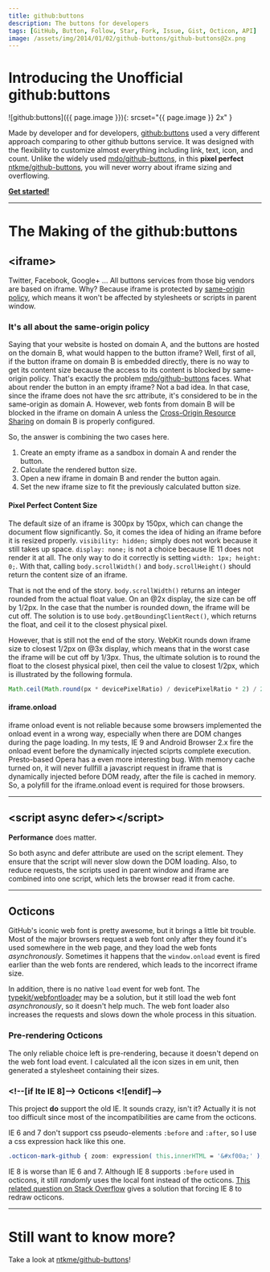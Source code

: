 ```yaml
---
title: github:buttons
description: The buttons for developers
tags: [GitHub, Button, Follow, Star, Fork, Issue, Gist, Octicon, API]
image: /assets/img/2014/01/02/github-buttons/github-buttons@2x.png
---
```


# Introducing the Unofficial github:buttons

![github:buttons]({{ page.image }}){: srcset="{{ page.image }} 2x" }

Made by developer and for developers, [github:buttons](https://buttons.github.io/) used a very different approach comparing to other github buttons service.  It was designed with the flexibility to customize almost everything including link, text, icon, and count.  Unlike the widely used [mdo/github-buttons](https://github.com/mdo/github-buttons), in this **pixel perfect** [ntkme/github-buttons](https://github.com/ntkme/github-buttons), you will never worry about iframe sizing and overflowing.

**[Get started!](https://buttons.github.io/)**

---

# The Making of the github:buttons

## \<iframe\>

Twitter, Facebook, Google+ ...  All buttons services from those big vendors are based on iframe.  Why?  Because iframe is protected by [same-origin policy](https://developer.mozilla.org/docs/Web/Security/Same-origin_policy), which means it won't be affected by stylesheets or scripts in parent window.

### It's all about the same-origin policy

Saying that your website is hosted on domain A, and the buttons are hosted on the domain B, what would happen to the button iframe?  Well, first of all, if the button iframe on domain B is embedded directly, there is no way to get its content size because the access to its content is blocked by same-origin policy.  That's exactly the problem [mdo/github-buttons](https://github.com/mdo/github-buttons) faces.  What about render the button in an empty iframe?  Not a bad idea.  In that case, since the iframe does not have the src attribute, it's considered to be in the same-origin as domain A.  However, web fonts from domain B will be blocked in the iframe on domain A unless the [Cross-Origin Resource Sharing](https://www.w3.org/TR/cors/) on domain B is properly configured.

So, the answer is combining the two cases here.

1. Create an empty iframe as a sandbox in domain A and render the button.
2. Calculate the rendered button size.
3. Open a new iframe in domain B and render the button again.
4. Set the new iframe size to fit the previously calculated button size.

#### Pixel Perfect Content Size

The default size of an iframe is 300px by 150px, which can change the document flow significantly.  So, it comes the idea of hiding an iframe before it is resized properly.  `visibility: hidden;` simply does not work because it still takes up space.  `display: none;` is not a choice because IE 11 does not render it at all.  The only way to do it correctly is setting `width: 1px; height: 0;`.  With that, calling `body.scrollWidth()` and `body.scrollHeight()` should return the content size of an iframe.

That is not the end of the story.  `body.scrollWidth()` returns an integer rounded from the actual float value.  On an @2x display, the size can be off by 1/2px.  In the case that the number is rounded down, the iframe will be cut off.  The solution is to use `body.getBoundingClientRect()`, which returns the float, and ceil it to the closest physical pixel.

However, that is still not the end of the story.  WebKit rounds down iframe size to closest 1/2px on @3x display, which means that in the worst case the iframe will be cut off by 1/3px.  Thus, the ultimate solution is to round the float to the closest physical pixel, then ceil the value to closest 1/2px, which is illustrated by the following formula.

``` javascript
Math.ceil(Math.round(px * devicePixelRatio) / devicePixelRatio * 2) / 2 || 0
```

#### iframe.onload

iframe onload event is not reliable because some browsers implemented the onload event in a wrong way, especially when there are DOM changes during the page loading.  In my tests, IE 9 and Android Browser 2.x fire the onload event before the dynamically injected sciprts complete execution.  Presto-based Opera has a even more interesting bug.  With memory cache turned on, it will never fullfill a javascript request in iframe that is dynamically injected before DOM ready, after the file is cached in memory.  So, a polyfill for the iframe.onload event is required for those browsers.

---

## \<script async defer\>\</script\>

**Performance** does matter.

So both async and defer attribute are used on the script element.  They ensure that the script will never slow down the DOM loading.  Also, to reduce requests, the scripts used in parent window and iframe are combined into one script, which lets the browser read it from cache.

---

## Octicons

GitHub's iconic web font is pretty awesome, but it brings a little bit trouble.  Most of the major browsers request a web font only after they found it's used somewhere in the web page, and they load the web fonts _asynchronously_.  Sometimes it happens that the `window.onload` event is fired earlier than the web fonts are rendered, which leads to the incorrect iframe size.

In addition, there is no native `load` event for web font.  The [typekit/webfontloader](https://github.com/typekit/webfontloader) may be a solution, but it still load the web font _asynchronously_, so it doesn't help much.  The web font loader also increases the requests and slows down the whole process in this situation.

### Pre-rendering Octicons

The only reliable choice left is pre-rendering, because it doesn't depend on the web font load event.  I calculated all the icon sizes in em unit, then generated a stylesheet containing their sizes.

### \<!--[if lte IE 8]--\> Octicons \<![endif]--\>

This project **do** support the old IE.  It sounds crazy, isn't it?  Actually it is not too difficult since most of the incompatibilities are came from the octicons.

IE 6 and 7 don't support css pseudo-elements `:before` and `:after`, so I use a css expression hack like this one.

``` css
.octicon-mark-github { zoom: expression( this.innerHTML = '&#xf00a;' ); }
```

IE 8 is worse than IE 6 and 7.  Although IE 8 supports `:before` used in octicons, it still *randomly* uses the local font instead of the octicons.  [This related question on Stack Overflow](https://stackoverflow.com/questions/9809351) gives a solution that forcing IE 8 to redraw octicons.

---

# Still want to know more?

Take a look at [ntkme/github-buttons](https://github.com/ntkme/github-buttons)!

